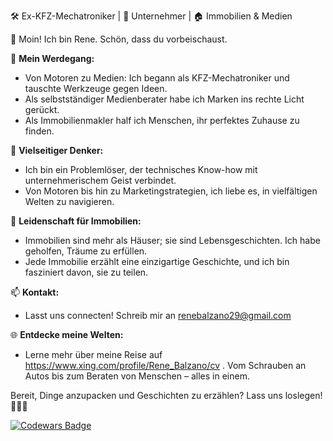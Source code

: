🛠️ Ex-KFZ-Mechatroniker | 💼 Unternehmer | 🏠 Immobilien & Medien

👋 Moin! Ich bin Rene. Schön, dass du vorbeischaust.

🔧 **Mein Werdegang:**
- Von Motoren zu Medien: Ich begann als KFZ-Mechatroniker und tauschte Werkzeuge gegen Ideen.
- Als selbstständiger Medienberater habe ich Marken ins rechte Licht gerückt.
- Als Immobilienmakler half ich Menschen, ihr perfektes Zuhause zu finden.

🚀 **Vielseitiger Denker:**
- Ich bin ein Problemlöser, der technisches Know-how mit unternehmerischem Geist verbindet.
- Von Motoren bis hin zu Marketingstrategien, ich liebe es, in vielfältigen Welten zu navigieren.

🏡 **Leidenschaft für Immobilien:**
- Immobilien sind mehr als Häuser; sie sind Lebensgeschichten. Ich habe geholfen, Träume zu erfüllen.
- Jede Immobilie erzählt eine einzigartige Geschichte, und ich bin fasziniert davon, sie zu teilen.

📫 **Kontakt:**
- Lasst uns connecten! Schreib mir an renebalzano29@gmail.com

🌐 **Entdecke meine Welten:**
- Lerne mehr über meine Reise auf https://www.xing.com/profile/Rene_Balzano/cv . Vom Schrauben an Autos bis zum Beraten von Menschen – alles in einem.

Bereit, Dinge anzupacken und Geschichten zu erzählen? Lass uns loslegen! 🚗🏡🚀

[![Codewars Badge](https://www.codewars.com/users/Rene-Balzano/badges/small)](https://www.codewars.com/users/Rene-Balzano)
